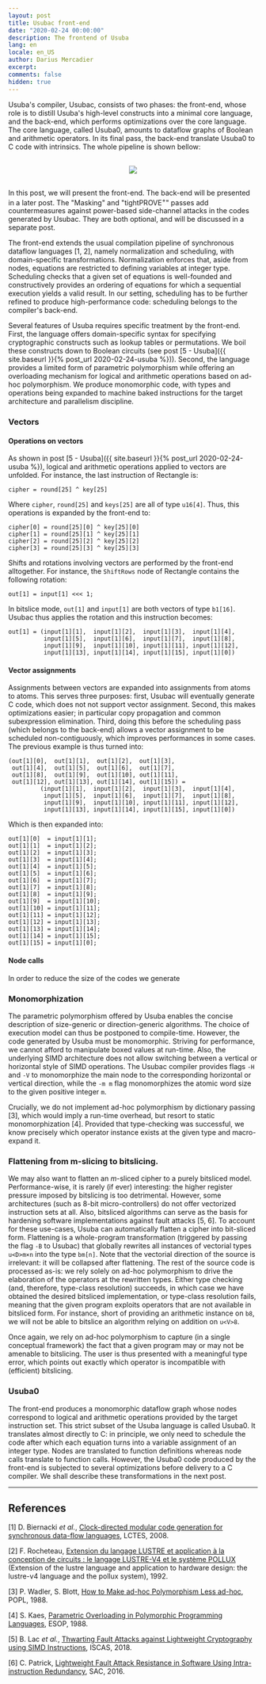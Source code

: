 ```yaml
---
layout: post
title: Usubac front-end
date: "2020-02-24 00:00:00"
description: The frontend of Usuba
lang: en
locale: en_US
author: Darius Mercadier
excerpt: 
comments: false
hidden: true
---
```


Usuba's compiler, Usubac, consists of two phases: the front-end, whose
role is to distill Usuba's high-level constructs into a minimal core
language, and the back-end, which performs optimizations over the core
language. The core language, called Usuba0, amounts to dataflow graphs
of Boolean and arithmetic operators. In its final pass, the back-end
translate Usuba0 to C code with intrinsics. The whole pipeline is
shown bellow:

<p align="center" style="margin-top:30px;margin-bottom:30px">
<img src="{{ site.baseurl }}/assets/images/blog/usuba-pipeline-small.png">
</p>

In this post, we will present the front-end. The back-end will be
presented in a later post. The "Masking" and "tightPROVE<sup>+</sup>"
passes add countermeasures against power-based side-channel attacks in
the codes generated by Usubac. They are both optional, and will be
discussed in a separate post.


The front-end extends the usual compilation pipeline of synchronous
dataflow languages [1, 2], namely normalization and scheduling, with
domain-specific transformations. Normalization enforces that, aside
from nodes, equations are restricted to defining variables at integer
type. Scheduling checks that a given set of equations is well-founded
and constructively provides an ordering of equations for which a
sequential execution yields a valid result. In our setting, scheduling
has to be further refined to produce high-performance code: scheduling
belongs to the compiler's back-end.

Several features of Usuba requires specific treatment by the
front-end. First, the language offers domain-specific syntax for
specifying cryptographic constructs such as lookup tables or
permutations. We boil these constructs down to Boolean circuits (see
post [5 - Usuba]({{ site.baseurl }}{% post_url 2020-02-24-usuba
%})). Second, the language provides a limited form of parametric
polymorphism while offering an overloading mechanism for logical and
arithmetic operations based on ad-hoc polymorphism. We produce
monomorphic code, with types and operations being expanded to machine
baked instructions for the target architecture and parallelism
discipline.

### Vectors

#### Operations on vectors

As shown in post [5 - Usuba]({{ site.baseurl }}{% post_url
2020-02-24-usuba %}), logical and arithmetic operations applied to
vectors are unfolded. For instance, the last instruction of Rectangle
is:

```lustre
cipher = round[25] ^ key[25]
```

Where `cipher`, `round[25]` and `keys[25]` are all of type
`u16[4]`. Thus, this operations is expanded by the front-end to:

```lustre
cipher[0] = round[25][0] ^ key[25][0]
cipher[1] = round[25][1] ^ key[25][1]
cipher[2] = round[25][2] ^ key[25][2]
cipher[3] = round[25][3] ^ key[25][3]
```

Shifts and rotations involving vectors are performed by the front-end
alltogether. For instance, the `ShiftRows` node of Rectangle contains
the following rotation:

```lustre
out[1] = input[1] <<< 1;
```

In bitslice mode, `out[1]` and `input[1]` are both vectors of type
`b1[16]`. Usubac thus applies the rotation and this instruction
becomes:

```lustre
out[1] = (input[1][1],  input[1][2],  input[1][3],  input[1][4], 
          input[1][5],  input[1][6],  input[1][7],  input[1][8], 
          input[1][9],  input[1][10], input[1][11], input[1][12], 
          input[1][13], input[1][14], input[1][15], input[1][0])
```

#### Vector assignments

Assignments between vectors are expanded into assignments from atoms
to atoms. This serves three purposes: first, Usubac will eventually
generate C code, which does not not support vector assignment. Second,
this makes optimizations easier; in particular copy propagation and
common subexpression elimination. Third, doing this before the
scheduling pass (which belongs to the back-end) allows a vector
assignment to be scheduled non-contiguously, which improves
performances in some cases. The previous example is thus turned into:


```lustre
(out[1][0],  out[1][1],  out[1][2],  out[1][3], 
 out[1][4],  out[1][5],  out[1][6],  out[1][7], 
 out[1][8],  out[1][9],  out[1][10], out[1][11], 
 out[1][12], out[1][13], out[1][14], out[1][15]) =
         (input[1][1],  input[1][2],  input[1][3],  input[1][4], 
          input[1][5],  input[1][6],  input[1][7],  input[1][8], 
          input[1][9],  input[1][10], input[1][11], input[1][12], 
          input[1][13], input[1][14], input[1][15], input[1][0])
```

Which is then expanded into:

```lustre
out[1][0]  = input[1][1];
out[1][1]  = input[1][2];
out[1][2]  = input[1][3];
out[1][3]  = input[1][4];
out[1][4]  = input[1][5];
out[1][5]  = input[1][6];
out[1][6]  = input[1][7];
out[1][7]  = input[1][8];
out[1][8]  = input[1][9];
out[1][9]  = input[1][10];
out[1][10] = input[1][11];
out[1][11] = input[1][12];
out[1][12] = input[1][13];
out[1][13] = input[1][14];
out[1][14] = input[1][15];
out[1][15] = input[1][0];
```

#### Node calls

In order to reduce the size of the codes we generate 

### Monomorphization

The parametric polymorphism offered by Usuba enables the concise
description of size-generic or direction-generic algorithms. The
choice of execution model can thus be postponed to
compile-time. However, the code generated by Usuba must be
monomorphic. Striving for performance, we cannot afford to manipulate
boxed values at run-time. Also, the underlying SIMD architecture does
not allow switching between a vertical or horizontal style of SIMD
operations. The Usubac compiler provides flags `-H` and `-V` to
monomorphize the main node to the corresponding horizontal or vertical
direction, while the `-m m` flag monomorphizes the atomic word size to
the given positive integer `m`.  

Crucially, we do not implement ad-hoc polymorphism by dictionary
passing [3], which would imply a run-time overhead, but resort to
static monomorphization [4]. Provided that type-checking was
successful, we know precisely which operator instance exists at the
given type and macro-expand it.

### Flattening from m-slicing to bitslicing. 

We may also want to flatten an _m_-sliced cipher to a purely bitsliced
model.  Performance-wise, it is rarely (if ever) interesting: the
higher register pressure imposed by bitslicing is too detrimental.
However, some architectures (such as 8-bit micro-controllers) do not
offer vectorized instruction sets at all. Also, bitsliced algorithms
can serve as the basis for hardening software implementations against
fault attacks [5, 6]. To account for these use-cases, Usuba can
automatically flatten a cipher into bit-sliced form. Flattening is a
whole-program transformation (triggered by passing the flag `-B` to
Usubac) that globally rewrites all instances of vectorial types
`u<D>m×n` into the type `bm[n]`. Note that the vectorial direction of
the source is irrelevant: it will be collapsed after flattening. The
rest of the source code is processed as-is: we rely solely on ad-hoc
polymorphism to drive the elaboration of the operators at the
rewritten types. Either type checking (and, therefore, type-class
resolution) succeeds, in which case we have obtained the desired
bitsliced implementation, or type-class resolution fails, meaning that
the given program exploits operators that are not available in
bitsliced form. For instance, short of providing an arithmetic
instance on `b8`, we will not be able to bitslice an algorithm relying
on addition on `u<V>8`.

Once again, we rely on ad-hoc polymorphism to capture (in a single
conceptual framework) the fact that a given program may or may not be
amenable to bitslicing. The user is thus presented with a meaningful
type error, which points out exactly which operator is incompatible
with (efficient) bitslicing.

### Usuba0

The front-end produces a monomorphic dataflow graph whose nodes
correspond to logical and arithmetic operations provided by the target
instruction set. This strict subset of the Usuba language is called
Usuba0. It translates almost directly to C: in principle, we only need
to schedule the code after which each equation turns into a variable
assignment of an integer type. Nodes are translated to function
definitions whereas node calls translate to function calls. However,
the Usuba0 code produced by the front-end is subjected to several
optimizations before delivery to a C compiler. We shall describe these
transformations in the next post.


---

## References

[1] D. Biernacki _et al._, [Clock-directed modular code generation for synchronous data-flow languages](https://www.di.ens.fr/~pouzet/bib/lctes08a.pdf), LCTES, 2008.

[2] F. Rocheteau, [Extension du langage LUSTRE et application à la conception de circuits : le langage LUSTRE-V4 et le système POLLUX](https://tel.archives-ouvertes.fr/tel-00342092) (Extension of the lustre language and application to hardware design: the lustre-v4 language and the pollux system), 1992.

[3] P. Wadler, S. Blott, [How to Make ad-hoc Polymorphism Less ad-hoc](https://people.csail.mit.edu/dnj/teaching/6898/papers/wadler88.pdf), POPL, 1988.

[4] S. Kaes, [Parametric Overloading in Polymorphic Programming Languages](https://link.springer.com/content/pdf/10.1007/3-540-19027-9_9.pdf),  ESOP, 1988.

[5] B. Lac _et al._, [Thwarting Fault Attacks against Lightweight Cryptography using SIMD Instructions](https://hal-cea.archives-ouvertes.fr/cea-01746138/document), ISCAS, 2018.

[6] C. Patrick, [Lightweight Fault Attack Resistance in Software Using Intra-instruction Redundancy](https://eprint.iacr.org/2016/850.pdf), SAC, 2016.
